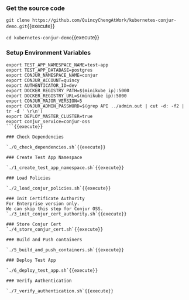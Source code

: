 

### Get the source code

`git clone https://github.com/QuincyChengAtWork/kubernetes-conjur-demo.git`{{execute}}

`cd kubernetes-conjur-demo`{{execute}}

### Setup Environment Variables

```
export TEST_APP_NAMESPACE_NAME=test-app
export TEST_APP_DATABASE=postgres
export CONJUR_NAMESPACE_NAME=conjur
export CONJUR_ACCOUNT=quincy
export AUTHENTICATOR_ID=dev
export DOCKER_REGISTRY_PATH=$(minikube ip):5000
export DOCKER_REGISTRY_URL=$(minikube ip):5000
export CONJUR_MAJOR_VERSION=5
export CONJUR_ADMIN_PASSWORD=$(grep API ../admin.out | cut -d: -f2 | tr -d ' \r\n')
export DEPLOY_MASTER_CLUSTER=true
export conjur_service=conjur-oss
```{{execute}}

### Check Dependencies

`./0_check_dependencies.sh`{{execute}}

### Create Test App Namespace

`./1_create_test_app_namespace.sh`{{execute}}

### Load Policies

`./2_load_conjur_policies.sh`{{execute}}

### Init Certificate Authority
For Enterprise version only.   
We can skip this step for Conjur OSS.
`./3_init_conjur_cert_authority.sh`{{execute}}

### Store Conjur Cert
`./4_store_conjur_cert.sh`{{execute}}

### Build and Push containers

`./5_build_and_push_containers.sh`{{execute}}

### Deploy Test App

`./6_deploy_test_app.sh`{{execute}}

### Verify Authentication

`./7_verify_authentication.sh`{{execute}}
